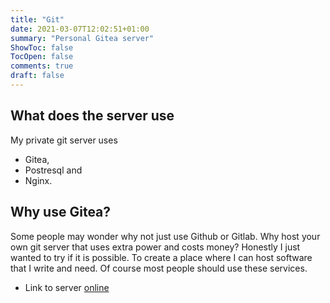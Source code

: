```yaml
---
title: "Git"
date: 2021-03-07T12:02:51+01:00
summary: "Personal Gitea server"
ShowToc: false
TocOpen: false
comments: true
draft: false
---
```


## What does the server use

My private git server uses

+ Gitea,
+ Postresql and
+ Nginx.

## Why use Gitea?

Some people may wonder why not just use Github or Gitlab. Why host your own git server that uses extra power and costs money? Honestly I just wanted to try if it is possible. To create a place where I can host software that I write and need. Of course most people should use these services.

+ Link to server [online](https://git.derchef.site)
